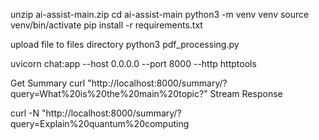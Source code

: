 unzip ai-assist-main.zip
cd ai-assist-main
python3 -m venv venv
source venv/bin/activate
pip install -r requirements.txt


upload file to files directory
python3 pdf_processing.py 


uvicorn chat:app --host 0.0.0.0 --port 8000 --http httptools

Get Summary
curl "http://localhost:8000/summary/?query=What%20is%20the%20main%20topic?"
Stream Response


curl -N "http://localhost:8000/summary/?query=Explain%20quantum%20computing
